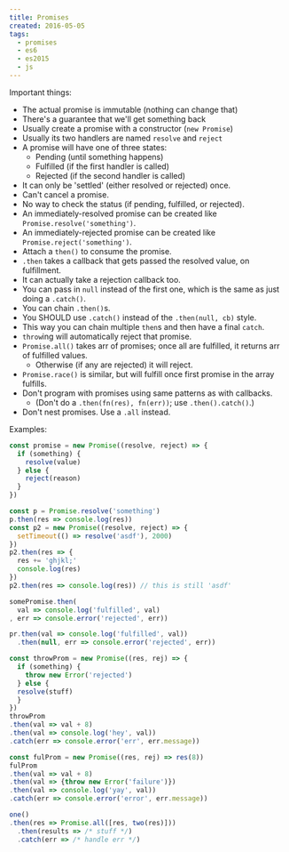 ```yaml
---
title: Promises
created: 2016-05-05
tags:
  - promises
  - es6
  - es2015
  - js
---
```


Important things:
* The actual promise is immutable (nothing can change that)
* There's a guarantee that we'll get something back
* Usually create a promise with a constructor (`new Promise`)
* Usually its two handlers are named `resolve` and `reject`
* A promise will have one of three states:
    * Pending (until something happens)
    * Fulfilled (if the first handler is called)
    * Rejected (if the second handler is called)
* It can only be 'settled' (either resolved or rejected) once.
* Can't cancel a promise.
* No way to check the status (if pending, fulfilled, or rejected).
* An immediately-resolved promise can be created like `Promise.resolve('something')`.
* An immediately-rejected promise can be created like `Promise.reject('something')`.
* Attach a `then()` to consume the promise.
* `.then` takes a callback that gets passed the resolved value, on fulfillment.
* It can actually take a rejection callback too.
* You can pass in `null` instead of the first one, which is the same as just doing a `.catch()`.
* You can chain `.then()`s.
* You SHOULD use `.catch()` instead of the `.then(null, cb)` style.
* This way you can chain multiple `then`s and then have a final `catch`.
* `throw`ing will automatically reject that promise.
* `Promise.all()` takes arr of promises; once all are fulfilled, it returns arr of fulfilled values.
    * Otherwise (if any are rejected) it will reject.
* `Promise.race()` is similar, but will fulfill once first promise in the array fulfills.
* Don't program with promises using same patterns as with callbacks.
    * (Don't do a `.then(fn(res), fn(err))`; use `.then().catch()`.)
* Don't nest promises. Use a `.all` instead.


Examples:

```javascript
const promise = new Promise((resolve, reject) => {
  if (something) {
    resolve(value)
  } else {
    reject(reason)
  }
})

const p = Promise.resolve('something')
p.then(res => console.log(res))
const p2 = new Promise((resolve, reject) => {
  setTimeout(() => resolve('asdf'), 2000)
})
p2.then(res => {
  res += 'ghjkl;'
  console.log(res)
})
p2.then(res => console.log(res)) // this is still 'asdf'

somePromise.then(
  val => console.log('fulfilled', val)
, err => console.error('rejected', err))

pr.then(val => console.log('fulfilled', val))
  .then(null, err => console.error('rejected', err))

const throwProm = new Promise((res, rej) => {
  if (something) {
    throw new Error('rejected')
  } else {
  resolve(stuff)
  }
})
throwProm
.then(val => val + 8)
.then(val => console.log('hey', val))
.catch(err => console.error('err', err.message))

const fulProm = new Promise((res, rej) => res(8))
fulProm
.then(val => val + 8)
.then(val => {throw new Error('failure')})
.then(val => console.log('yay', val))
.catch(err => console.error('error', err.message))

one()
.then(res => Promise.all([res, two(res)]))
  .then(results => /* stuff */)
  .catch(err => /* handle err */)

```
